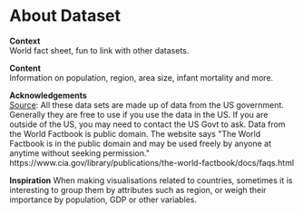 <h1>About Dataset</h1>
<p><b>Context</b><br>
World fact sheet, fun to link with other datasets.<p>

<p>  <b>Content</b><br>
Information on population, region, area size, infant mortality and more.</p>

<p><b>Acknowledgements</b><br>
<a href="https://gsociology.icaap.org/dataupload.html">Source</a>: All these data sets are made up of data from the US government. Generally they are free to use if you use the data in the US. If you are outside of the US, you may need to contact the US Govt to ask.
Data from the World Factbook is public domain. The website says "The World Factbook is in the public domain and may be used freely by anyone at anytime without seeking permission."
https://www.cia.gov/library/publications/the-world-factbook/docs/faqs.html</p>

<p><b>Inspiration</b>
When making visualisations related to countries, sometimes it is interesting to group them by attributes such as region, or weigh their importance by population, GDP or other variables.</p>

